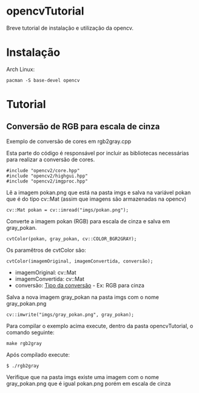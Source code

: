 # opencvTutorial
Breve tutorial de instalação e utilização da opencv.

# Instalação

Arch Linux:

```pacman -S base-devel opencv```

# Tutorial

## Conversão de RGB para escala de cinza

Exemplo de conversão de cores em rgb2gray.cpp

Esta parte do código é responsável por incluir as bibliotecas necessárias para realizar a conversão de cores.
```
#include "opencv2/core.hpp"
#include "opencv2/highgui.hpp"
#include "opencv2/imgproc.hpp"
```

Lê a imagem pokan.png que está na pasta imgs e salva na variável pokan que é do tipo cv::Mat (assim que imagens são armazenadas na opencv)
```
cv::Mat pokan = cv::imread("imgs/pokan.png");
```

Converte a imagem pokan (RGB) para escala de cinza e salva em gray_pokan.
```
cvtColor(pokan, gray_pokan, cv::COLOR_BGR2GRAY);
```

Os paramêtros de cvtColor são:

```cvtColor(imagemOriginal, imagemConvertida, conversão);```

- imagemOriginal: cv::Mat
- imagemConvertida: cv::Mat
- conversão: [Tipo da conversão](https://docs.opencv.org/3.1.0/d7/d1b/group__imgproc__misc.html#ga4e0972be5de079fed4e3a10e24ef5ef0) - Ex: RGB para cinza


Salva a nova imagem gray_pokan na pasta imgs com o nome gray_pokan.png
```
cv::imwrite("imgs/gray_pokan.png", gray_pokan);
```



Para compilar o exemplo acima execute, dentro da pasta opencvTutorial, o comando seguinte:

```make rgb2gray```

Após compilado execute:

```$ ./rgb2gray ```

Verifique que na pasta imgs existe uma imagem com o nome gray_pokan.png que é igual pokan.png porém em escala de cinza

